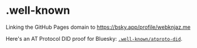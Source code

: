 # .well-known
Linking the GitHub Pages domain to https://bsky.app/profile/webknjaz.me

Here's an AT Protocol DID proof for Bluesky: [`.well-known/atproto-did`](./atproto-did).
